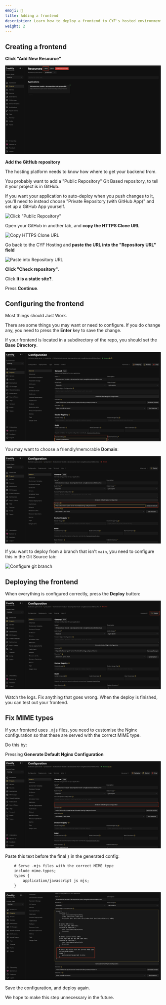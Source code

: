 ```yaml
---
emoji: 🚀
title: Adding a frontend
description: Learn how to deploy a frontend to CYF's hosted environment
weight: 2
---
```


## Creating a frontend

**Click "Add New Resource"**

![Click "Add New Resource"](click-add-new-resource.png)

**Add the GitHub repository**

The hosting platform needs to know how where to get your backend from.

You probably want to add a "Public Repository" Git Based repository, to tell it your project is in GitHub.

If you want your application to auto-deploy when you push changes to it, you'll need to instead choose "Private Repository (with GitHub App)" and set up a GitHub App yourself.

![Click "Public Repository"](add-github-repo.png)

Open your GitHub in another tab, and **copy the HTTPS Clone URL**

![Copy HTTPS Clone URL](copy-https-clone-url.png)

Go back to the CYF Hosting and **paste the URL into the "Repository URL" field**

![Paste into Repository URL](paste-repository-url.png)

**Click "Check repository"**.

Click **It is a static site?**.

Press **Continue**.

## Configuring the frontend

Most things should Just Work.

There are some things you may want or need to configure. If you do change any, you need to press the **Enter** key to save the change.

If your frontend is located in a subdirectory of the repo, you should set the **Base Directory**.

![Set Base Directory](set-base-directory.png)

You may want to choose a friendly/memorable **Domain**:

![Choose a friendly domain](choose-friendly-domain.png)

If you want to deploy from a branch that isn't `main`, you need to configure this in the Git Source tab:

![Configure git branch](customise-branch.png)

## Deploying the frontend

When everything is configured correctly, press the **Deploy** button:

![Deploy](deploy.png)

Watch the logs. Fix anything that goes wrong. When the deploy is finished, you can test out your frontend.

## Fix MIME types

If your frontend uses `.mjs` files, you need to customise the Nginx configuration so that these are served with the correct MIME type.

Do this by:

Pressing **Generate Default Nginx Configuration**

![Generate Default Nginx Configuration](generate-default-nginx-configuration.png)

Paste this text before the final `}` in the generated config:

```
    # Serve .mjs files with the correct MIME type
    include mime.types;
    types {
        application/javascript js mjs;
    }
```

![Paste MIME type config](paste-mime-type-config.png)

Save the configuration, and deploy again.

We hope to make this step unnecessary in the future.
